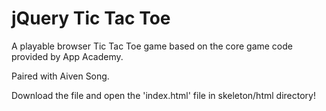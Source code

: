 <h1>jQuery Tic Tac Toe</h1>
A playable browser Tic Tac Toe game based on the core game code provided by App Academy.

Paired with Aiven Song.

Download the file and open the 'index.html' file in skeleton/html directory!
